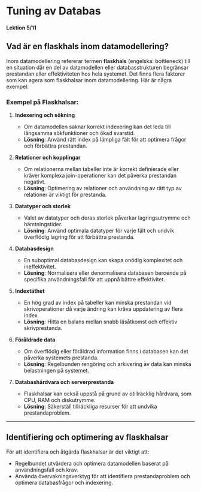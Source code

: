 # Tuning av Databas
**Lektion 5/11**

## Vad är en flaskhals inom datamodellering?

Inom datamodellering refererar termen **flaskhals** (engelska: bottleneck) till en situation där en del av datamodellen eller databasstrukturen begränsar prestandan eller effektiviteten hos hela systemet. Det finns flera faktorer som kan agera som flaskhalsar inom datamodellering. Här är några exempel:

### Exempel på Flaskhalsar:

1. **Indexering och sökning**
   - Om datamodellen saknar korrekt indexering kan det leda till långsamma sökfunktioner och ökad svarstid.
   - **Lösning**: Använd rätt index på lämpliga fält för att optimera frågor och förbättra prestandan.

2. **Relationer och kopplingar**
   - Om relationerna mellan tabeller inte är korrekt definierade eller kräver komplexa join-operationer kan det påverka prestandan negativt.
   - **Lösning**: Optimering av relationer och användning av rätt typ av relationer är viktigt för prestanda.

3. **Datatyper och storlek**
   - Valet av datatyper och deras storlek påverkar lagringsutrymme och hämtningstider.
   - **Lösning**: Använd optimala datatyper för varje fält och undvik överflödig lagring för att förbättra prestanda.

4. **Databasdesign**
   - En suboptimal databasdesign kan skapa onödig komplexitet och ineffektivitet.
   - **Lösning**: Normalisera eller denormalisera databasen beroende på specifika användningsfall för att uppnå bättre effektivitet.

5. **Indextäthet**
   - En hög grad av index på tabeller kan minska prestandan vid skrivoperationer då varje ändring kan kräva uppdatering av flera index.
   - **Lösning**: Hitta en balans mellan snabb läsåtkomst och effektiv skrivprestanda.

6. **Föråldrade data**
   - Om överflödig eller föråldrad information finns i databasen kan det påverka systemets prestanda.
   - **Lösning**: Regelbunden rengöring och arkivering av data kan minska belastningen på systemet.

7. **Databashårdvara och serverprestanda**
   - Flaskhalsar kan också uppstå på grund av otillräcklig hårdvara, som CPU, RAM och diskutrymme.
   - **Lösning**: Säkerställ tillräckliga resurser för att undvika prestandaproblem.

---

## Identifiering och optimering av flaskhalsar

För att identifiera och åtgärda flaskhalsar är det viktigt att:
- Regelbundet utvärdera och optimera datamodellen baserat på användningsfall och krav.
- Använda övervakningsverktyg för att identifiera prestandaproblem och optimera databasfrågor och indexering.